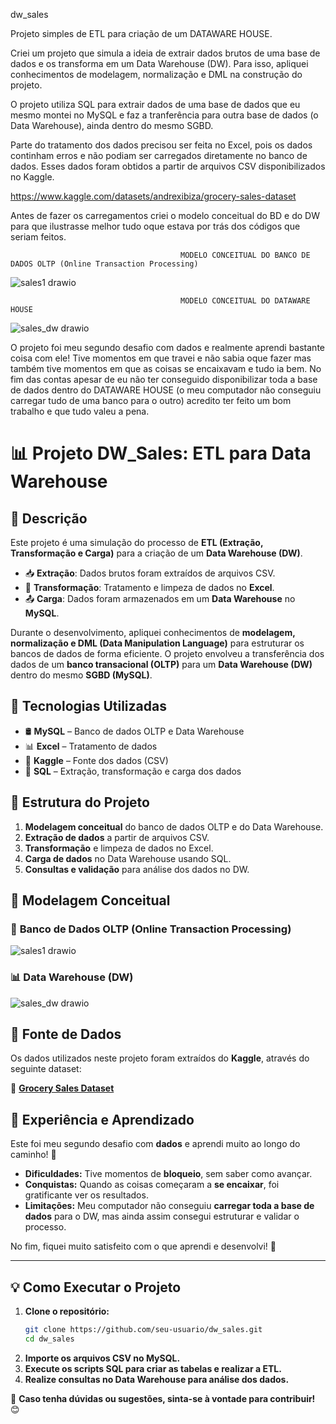   d w _ s a l e s

Projeto simples de ETL para criação de um DATAWARE HOUSE. 

Criei um projeto que simula a ideia de extrair dados brutos de uma base de dados e os transforma em um Data Warehouse (DW). Para isso, apliquei conhecimentos de modelagem, normalização e DML na construção do projeto.

O projeto utiliza SQL para extrair dados de uma base de dados que eu mesmo montei no MySQL e faz a tranferência para outra base de dados (o Data Warehouse), ainda dentro do mesmo SGBD.

Parte do tratamento dos dados precisou ser feita no Excel, pois os dados continham erros e não podiam ser carregados diretamente no banco de dados. Esses dados foram obtidos a partir de arquivos CSV disponibilizados no Kaggle. 

https://www.kaggle.com/datasets/andrexibiza/grocery-sales-dataset

Antes de fazer os carregamentos criei o modelo conceitual do BD e do DW para que ilustrasse melhor tudo oque estava por trás dos códigos que seriam feitos.


                                          MODELO CONCEITUAL DO BANCO DE DADOS OLTP (Online Transaction Processing)

![sales1 drawio](https://github.com/user-attachments/assets/523923d7-dbfb-4bc0-862b-910faf82b50a)




                                          MODELO CONCEITUAL DO DATAWARE HOUSE

![sales_dw drawio](https://github.com/user-attachments/assets/04d41da3-d380-487c-8c55-8d61f98e3af5)



O projeto foi meu segundo desafio com dados e realmente aprendi bastante coisa com ele! Tive momentos em que travei e não sabia oque fazer mas também tive momentos em que as coisas se encaixavam e tudo ia bem. No fim das contas apesar de eu não ter conseguido disponibilizar toda a base de dados dentro do DATAWARE HOUSE (o meu computador não conseguiu carregar tudo de uma banco para o outro) acredito ter feito um bom trabalho e que tudo valeu a pena. 

# 📊 Projeto DW_Sales: ETL para Data Warehouse

## 📌 Descrição
Este projeto é uma simulação do processo de **ETL (Extração, Transformação e Carga)** para a criação de um **Data Warehouse (DW)**. 

- 📥 **Extração**: Dados brutos foram extraídos de arquivos CSV.
- 🔄 **Transformação**: Tratamento e limpeza de dados no **Excel**.
- 📤 **Carga**: Dados foram armazenados em um **Data Warehouse** no **MySQL**.

Durante o desenvolvimento, apliquei conhecimentos de **modelagem, normalização e DML (Data Manipulation Language)** para estruturar os bancos de dados de forma eficiente. O projeto envolveu a transferência dos dados de um **banco transacional (OLTP)** para um **Data Warehouse (DW)** dentro do mesmo **SGBD (MySQL)**.

## 🚀 Tecnologias Utilizadas
- 🛢️ **MySQL** – Banco de dados OLTP e Data Warehouse
- 📊 **Excel** – Tratamento de dados
- 📂 **Kaggle** – Fonte dos dados (CSV)
- 🔎 **SQL** – Extração, transformação e carga dos dados

## 🔧 Estrutura do Projeto
1. **Modelagem conceitual** do banco de dados OLTP e do Data Warehouse.
2. **Extração de dados** a partir de arquivos CSV.
3. **Transformação** e limpeza de dados no Excel.
4. **Carga de dados** no Data Warehouse usando SQL.
5. **Consultas e validação** para análise dos dados no DW.

## 📜 Modelagem Conceitual

### 🏢 **Banco de Dados OLTP (Online Transaction Processing)**
![sales1 drawio](https://github.com/user-attachments/assets/523923d7-dbfb-4bc0-862b-910faf82b50a)

### 📊 **Data Warehouse (DW)**
![sales_dw drawio](https://github.com/user-attachments/assets/04d41da3-d380-487c-8c55-8d61f98e3af5)

## 📎 Fonte de Dados
Os dados utilizados neste projeto foram extraídos do **Kaggle**, através do seguinte dataset:

🔗 **[Grocery Sales Dataset](https://www.kaggle.com/datasets/andrexibiza/grocery-sales-dataset)**

## 📖 Experiência e Aprendizado
Este foi meu segundo desafio com **dados** e aprendi muito ao longo do caminho! 🙌

- **Dificuldades:** Tive momentos de **bloqueio**, sem saber como avançar.
- **Conquistas:** Quando as coisas começaram a **se encaixar**, foi gratificante ver os resultados.
- **Limitações:** Meu computador não conseguiu **carregar toda a base de dados** para o DW, mas ainda assim consegui estruturar e validar o processo.

No fim, fiquei muito satisfeito com o que aprendi e desenvolvi! 🚀

---

## 💡 Como Executar o Projeto
1. **Clone o repositório:**
   ```bash
   git clone https://github.com/seu-usuario/dw_sales.git
   cd dw_sales
   ```
2. **Importe os arquivos CSV no MySQL.**
3. **Execute os scripts SQL para criar as tabelas e realizar a ETL.**
4. **Realize consultas no Data Warehouse para análise dos dados.**

📌 **Caso tenha dúvidas ou sugestões, sinta-se à vontade para contribuir!** 😊

                          
                                                    
 
